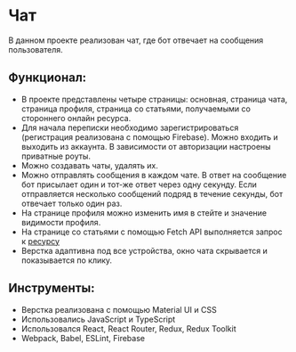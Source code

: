 # Чат
В данном проекте реализован чат, где бот отвечает на сообщения пользователя.

## Функционал:
* В проекте представлены четыре страницы: основная, страница чата, страница профиля, страница со статьями, получаемыми со стороннего онлайн ресурса.
* Для начала переписки необходимо зарегистрироваться (регистрация реализована c помощью Firebase). Можно входить и выходить из аккаунта. В зависимости от авторизации настроены приватные роуты.
* Можно создавать чаты, удалять их.
* Можно отправлять сообщения в каждом чате. В ответ на сообщение бот присылает один и тот-же ответ через одну секунду. Если отправляется несколько сообщений подряд в течение секунды, бот отвечает только один раз.
* На странице профиля можно изменить имя в стейте и значение видимости профиля.
* На странице со статьями c помощью Fetch API выполняется запрос к [ресурсу](https://www.spaceflightnewsapi.net/)
* Верстка адаптивна под все устройства, окно чата скрывается и показывается по клику.

## Инструменты:
* Верстка реализована с помощью Material UI и CSS
* Использовались JavaScript и TypeScript
* Использовался React, React Router, Redux, Redux Toolkit
* Webpack, Babel, ESLint, Firebase
